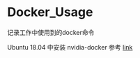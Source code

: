 # Docker_Usage



记录工作中使用到的docker命令

Ubuntu 18.04 中安装 nvidia-docker 参考 [link](https://blog.csdn.net/qq_19307465/article/details/84453901)
